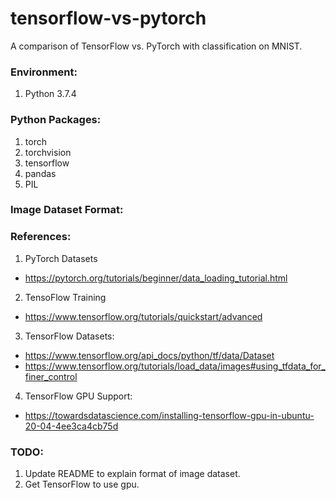 # tensorflow-vs-pytorch
A comparison of TensorFlow vs. PyTorch with classification on MNIST.

### Environment:

1. Python 3.7.4

### Python Packages:

1. torch
2. torchvision
3. tensorflow
4. pandas
5. PIL

### Image Dataset Format:

### References:

1. PyTorch Datasets
  * https://pytorch.org/tutorials/beginner/data_loading_tutorial.html
2. TensoFlow Training
  * https://www.tensorflow.org/tutorials/quickstart/advanced
3. TensorFlow Datasets:
  * https://www.tensorflow.org/api_docs/python/tf/data/Dataset
  * https://www.tensorflow.org/tutorials/load_data/images#using_tfdata_for_finer_control
4. TensorFlow GPU Support:
  * https://towardsdatascience.com/installing-tensorflow-gpu-in-ubuntu-20-04-4ee3ca4cb75d

### TODO:

1. Update README to explain format of image dataset.
2. Get TensorFlow to use gpu.
